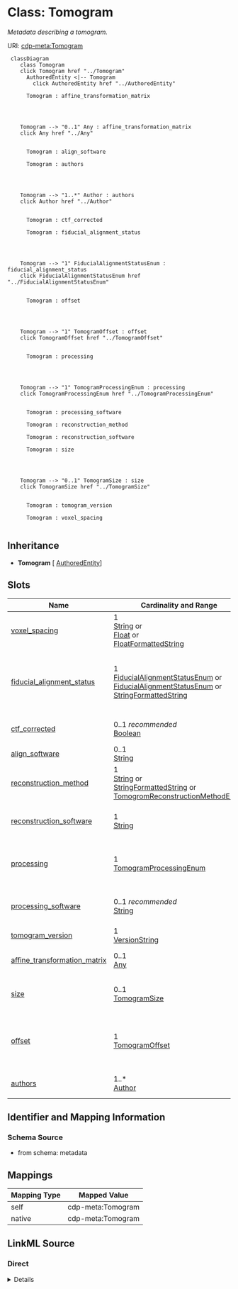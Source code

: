 

# Class: Tomogram


_Metadata describing a tomogram._





URI: [cdp-meta:Tomogram](metadataTomogram)






```mermaid
 classDiagram
    class Tomogram
    click Tomogram href "../Tomogram"
      AuthoredEntity <|-- Tomogram
        click AuthoredEntity href "../AuthoredEntity"

      Tomogram : affine_transformation_matrix




    Tomogram --> "0..1" Any : affine_transformation_matrix
    click Any href "../Any"


      Tomogram : align_software

      Tomogram : authors




    Tomogram --> "1..*" Author : authors
    click Author href "../Author"


      Tomogram : ctf_corrected

      Tomogram : fiducial_alignment_status




    Tomogram --> "1" FiducialAlignmentStatusEnum : fiducial_alignment_status
    click FiducialAlignmentStatusEnum href "../FiducialAlignmentStatusEnum"


      Tomogram : offset




    Tomogram --> "1" TomogramOffset : offset
    click TomogramOffset href "../TomogramOffset"


      Tomogram : processing




    Tomogram --> "1" TomogramProcessingEnum : processing
    click TomogramProcessingEnum href "../TomogramProcessingEnum"


      Tomogram : processing_software

      Tomogram : reconstruction_method

      Tomogram : reconstruction_software

      Tomogram : size




    Tomogram --> "0..1" TomogramSize : size
    click TomogramSize href "../TomogramSize"


      Tomogram : tomogram_version

      Tomogram : voxel_spacing


```





## Inheritance
* **Tomogram** [ [AuthoredEntity](AuthoredEntity.md)]



## Slots

| Name | Cardinality and Range | Description | Inheritance |
| ---  | --- | --- | --- |
| [voxel_spacing](voxel_spacing.md) | 1 <br/> [String](String.md)&nbsp;or&nbsp;<br />[Float](Float.md)&nbsp;or&nbsp;<br />[FloatFormattedString](FloatFormattedString.md) | Voxel spacing equal in all three axes in angstroms | direct |
| [fiducial_alignment_status](fiducial_alignment_status.md) | 1 <br/> [FiducialAlignmentStatusEnum](FiducialAlignmentStatusEnum.md)&nbsp;or&nbsp;<br />[FiducialAlignmentStatusEnum](FiducialAlignmentStatusEnum.md)&nbsp;or&nbsp;<br />[StringFormattedString](StringFormattedString.md) | Whether the tomographic alignment was computed based on fiducial markers | direct |
| [ctf_corrected](ctf_corrected.md) | 0..1 _recommended_ <br/> [Boolean](Boolean.md) | Whether this tomogram is CTF corrected | direct |
| [align_software](align_software.md) | 0..1 <br/> [String](String.md) | Software used for alignment | direct |
| [reconstruction_method](reconstruction_method.md) | 1 <br/> [String](String.md)&nbsp;or&nbsp;<br />[StringFormattedString](StringFormattedString.md)&nbsp;or&nbsp;<br />[TomogromReconstructionMethodEnum](TomogromReconstructionMethodEnum.md) | Describe reconstruction method (WBP, SART, SIRT) | direct |
| [reconstruction_software](reconstruction_software.md) | 1 <br/> [String](String.md) | Name of software used for reconstruction | direct |
| [processing](processing.md) | 1 <br/> [TomogramProcessingEnum](TomogramProcessingEnum.md) | Describe additional processing used to derive the tomogram | direct |
| [processing_software](processing_software.md) | 0..1 _recommended_ <br/> [String](String.md) | Processing software used to derive the tomogram | direct |
| [tomogram_version](tomogram_version.md) | 1 <br/> [VersionString](VersionString.md) | Version of tomogram | direct |
| [affine_transformation_matrix](affine_transformation_matrix.md) | 0..1 <br/> [Any](Any.md) | A placeholder for any type of data | direct |
| [size](size.md) | 0..1 <br/> [TomogramSize](TomogramSize.md) | The size of a tomogram in voxels in each dimension | direct |
| [offset](offset.md) | 1 <br/> [TomogramOffset](TomogramOffset.md) | The offset of a tomogram in voxels in each dimension relative to the canonica... | direct |
| [authors](authors.md) | 1..* <br/> [Author](Author.md) | Author of a scientific data entity | direct |









## Identifier and Mapping Information







### Schema Source


* from schema: metadata




## Mappings

| Mapping Type | Mapped Value |
| ---  | ---  |
| self | cdp-meta:Tomogram |
| native | cdp-meta:Tomogram |







## LinkML Source

<!-- TODO: investigate https://stackoverflow.com/questions/37606292/how-to-create-tabbed-code-blocks-in-mkdocs-or-sphinx -->

### Direct

<details>
```yaml
name: Tomogram
description: Metadata describing a tomogram.
from_schema: metadata
mixins:
- AuthoredEntity
attributes:
  voxel_spacing:
    name: voxel_spacing
    description: Voxel spacing equal in all three axes in angstroms
    from_schema: metadata
    exact_mappings:
    - cdp-common:tomogram_voxel_spacing
    rank: 1000
    alias: voxel_spacing
    owner: Tomogram
    domain_of:
    - Tomogram
    required: true
    inlined: true
    inlined_as_list: true
    minimum_value: 0.001
    pattern: ^float[ ]*\{[a-zA-Z0-9_-]+\}[ ]*$
    unit:
      symbol: Å/voxel
      descriptive_name: Angstroms per voxel
    any_of:
    - range: float
      minimum_value: 0.001
    - range: FloatFormattedString
  fiducial_alignment_status:
    name: fiducial_alignment_status
    description: Whether the tomographic alignment was computed based on fiducial
      markers.
    from_schema: metadata
    exact_mappings:
    - cdp-common:tomogram_fiducial_alignment_status
    rank: 1000
    alias: fiducial_alignment_status
    owner: Tomogram
    domain_of:
    - Tomogram
    range: fiducial_alignment_status_enum
    required: true
    inlined: true
    inlined_as_list: true
    pattern: (^FIDUCIAL$)|(^NON_FIDUCIAL$)|(^[ ]*\{[a-zA-Z0-9_-]+\}[ ]*$)
    any_of:
    - range: fiducial_alignment_status_enum
    - range: StringFormattedString
  ctf_corrected:
    name: ctf_corrected
    description: Whether this tomogram is CTF corrected
    from_schema: metadata
    exact_mappings:
    - cdp-common:tomogram_ctf_corrected
    rank: 1000
    alias: ctf_corrected
    owner: Tomogram
    domain_of:
    - Tomogram
    range: boolean
    recommended: true
    inlined: true
    inlined_as_list: true
  align_software:
    name: align_software
    description: Software used for alignment
    from_schema: metadata
    exact_mappings:
    - cdp-common:tomogram_align_software
    rank: 1000
    alias: align_software
    owner: Tomogram
    domain_of:
    - Tomogram
    range: string
    inlined: true
    inlined_as_list: true
  reconstruction_method:
    name: reconstruction_method
    description: Describe reconstruction method (WBP, SART, SIRT)
    from_schema: metadata
    exact_mappings:
    - cdp-common:tomogram_reconstruction_method
    rank: 1000
    alias: reconstruction_method
    owner: Tomogram
    domain_of:
    - Tomogram
    required: true
    inlined: true
    inlined_as_list: true
    pattern: (^[ ]*\{[a-zA-Z0-9_-]+\}[ ]*$)|(^SART$)|(^FOURIER SPACE$)|(^SIRT$)|(^WBP$)|(^UNKNOWN$)
    any_of:
    - range: StringFormattedString
    - range: tomogrom_reconstruction_method_enum
  reconstruction_software:
    name: reconstruction_software
    description: Name of software used for reconstruction
    from_schema: metadata
    exact_mappings:
    - cdp-common:tomogram_reconstruction_software
    rank: 1000
    alias: reconstruction_software
    owner: Tomogram
    domain_of:
    - Tomogram
    range: string
    required: true
    inlined: true
    inlined_as_list: true
  processing:
    name: processing
    description: Describe additional processing used to derive the tomogram
    from_schema: metadata
    exact_mappings:
    - cdp-common:tomogram_processing
    rank: 1000
    alias: processing
    owner: Tomogram
    domain_of:
    - Tomogram
    range: tomogram_processing_enum
    required: true
    inlined: true
    inlined_as_list: true
    pattern: (^denoised$)|(^filtered$)|(^raw$)
  processing_software:
    name: processing_software
    description: Processing software used to derive the tomogram
    from_schema: metadata
    exact_mappings:
    - cdp-common:tomogram_processing_software
    rank: 1000
    alias: processing_software
    owner: Tomogram
    domain_of:
    - Tomogram
    range: string
    recommended: true
    inlined: true
    inlined_as_list: true
  tomogram_version:
    name: tomogram_version
    description: Version of tomogram
    from_schema: metadata
    exact_mappings:
    - cdp-common:tomogram_version
    rank: 1000
    alias: tomogram_version
    owner: Tomogram
    domain_of:
    - Tomogram
    range: VersionString
    required: true
    inlined: true
    inlined_as_list: true
  affine_transformation_matrix:
    name: affine_transformation_matrix
    description: A placeholder for any type of data.
    from_schema: metadata
    rank: 1000
    array:
      exact_number_dimensions: 2
      dimensions:
      - exact_cardinality: 4
      - exact_cardinality: 4
    alias: affine_transformation_matrix
    owner: Tomogram
    domain_of:
    - Tomogram
    range: Any
    inlined: true
    inlined_as_list: true
  size:
    name: size
    description: The size of a tomogram in voxels in each dimension.
    from_schema: metadata
    rank: 1000
    alias: size
    owner: Tomogram
    domain_of:
    - Tomogram
    range: TomogramSize
    inlined: true
    inlined_as_list: true
  offset:
    name: offset
    description: The offset of a tomogram in voxels in each dimension relative to
      the canonical tomogram.
    from_schema: metadata
    rank: 1000
    alias: offset
    owner: Tomogram
    domain_of:
    - Tomogram
    range: TomogramOffset
    required: true
    inlined: true
    inlined_as_list: true
  authors:
    name: authors
    description: Author of a scientific data entity.
    from_schema: metadata
    list_elements_ordered: true
    alias: authors
    owner: Tomogram
    domain_of:
    - AuthoredEntity
    - Dataset
    - Deposition
    - Tomogram
    - Annotation
    range: Author
    required: true
    multivalued: true
    inlined: true
    inlined_as_list: true

```
</details>

### Induced

<details>
```yaml
name: Tomogram
description: Metadata describing a tomogram.
from_schema: metadata
mixins:
- AuthoredEntity
attributes:
  voxel_spacing:
    name: voxel_spacing
    description: Voxel spacing equal in all three axes in angstroms
    from_schema: metadata
    exact_mappings:
    - cdp-common:tomogram_voxel_spacing
    rank: 1000
    alias: voxel_spacing
    owner: Tomogram
    domain_of:
    - Tomogram
    range: string
    required: true
    inlined: true
    inlined_as_list: true
    minimum_value: 0.001
    pattern: ^float[ ]*\{[a-zA-Z0-9_-]+\}[ ]*$
    unit:
      symbol: Å/voxel
      descriptive_name: Angstroms per voxel
    any_of:
    - range: float
      minimum_value: 0.001
    - range: FloatFormattedString
  fiducial_alignment_status:
    name: fiducial_alignment_status
    description: Whether the tomographic alignment was computed based on fiducial
      markers.
    from_schema: metadata
    exact_mappings:
    - cdp-common:tomogram_fiducial_alignment_status
    rank: 1000
    alias: fiducial_alignment_status
    owner: Tomogram
    domain_of:
    - Tomogram
    range: fiducial_alignment_status_enum
    required: true
    inlined: true
    inlined_as_list: true
    pattern: (^FIDUCIAL$)|(^NON_FIDUCIAL$)|(^[ ]*\{[a-zA-Z0-9_-]+\}[ ]*$)
    any_of:
    - range: fiducial_alignment_status_enum
    - range: StringFormattedString
  ctf_corrected:
    name: ctf_corrected
    description: Whether this tomogram is CTF corrected
    from_schema: metadata
    exact_mappings:
    - cdp-common:tomogram_ctf_corrected
    rank: 1000
    alias: ctf_corrected
    owner: Tomogram
    domain_of:
    - Tomogram
    range: boolean
    recommended: true
    inlined: true
    inlined_as_list: true
  align_software:
    name: align_software
    description: Software used for alignment
    from_schema: metadata
    exact_mappings:
    - cdp-common:tomogram_align_software
    rank: 1000
    alias: align_software
    owner: Tomogram
    domain_of:
    - Tomogram
    range: string
    inlined: true
    inlined_as_list: true
  reconstruction_method:
    name: reconstruction_method
    description: Describe reconstruction method (WBP, SART, SIRT)
    from_schema: metadata
    exact_mappings:
    - cdp-common:tomogram_reconstruction_method
    rank: 1000
    alias: reconstruction_method
    owner: Tomogram
    domain_of:
    - Tomogram
    range: string
    required: true
    inlined: true
    inlined_as_list: true
    pattern: (^[ ]*\{[a-zA-Z0-9_-]+\}[ ]*$)|(^SART$)|(^FOURIER SPACE$)|(^SIRT$)|(^WBP$)|(^UNKNOWN$)
    any_of:
    - range: StringFormattedString
    - range: tomogrom_reconstruction_method_enum
  reconstruction_software:
    name: reconstruction_software
    description: Name of software used for reconstruction
    from_schema: metadata
    exact_mappings:
    - cdp-common:tomogram_reconstruction_software
    rank: 1000
    alias: reconstruction_software
    owner: Tomogram
    domain_of:
    - Tomogram
    range: string
    required: true
    inlined: true
    inlined_as_list: true
  processing:
    name: processing
    description: Describe additional processing used to derive the tomogram
    from_schema: metadata
    exact_mappings:
    - cdp-common:tomogram_processing
    rank: 1000
    alias: processing
    owner: Tomogram
    domain_of:
    - Tomogram
    range: tomogram_processing_enum
    required: true
    inlined: true
    inlined_as_list: true
    pattern: (^denoised$)|(^filtered$)|(^raw$)
  processing_software:
    name: processing_software
    description: Processing software used to derive the tomogram
    from_schema: metadata
    exact_mappings:
    - cdp-common:tomogram_processing_software
    rank: 1000
    alias: processing_software
    owner: Tomogram
    domain_of:
    - Tomogram
    range: string
    recommended: true
    inlined: true
    inlined_as_list: true
  tomogram_version:
    name: tomogram_version
    description: Version of tomogram
    from_schema: metadata
    exact_mappings:
    - cdp-common:tomogram_version
    rank: 1000
    alias: tomogram_version
    owner: Tomogram
    domain_of:
    - Tomogram
    range: VersionString
    required: true
    inlined: true
    inlined_as_list: true
  affine_transformation_matrix:
    name: affine_transformation_matrix
    description: A placeholder for any type of data.
    from_schema: metadata
    rank: 1000
    array:
      exact_number_dimensions: 2
      dimensions:
      - exact_cardinality: 4
      - exact_cardinality: 4
    alias: affine_transformation_matrix
    owner: Tomogram
    domain_of:
    - Tomogram
    range: Any
    inlined: true
    inlined_as_list: true
  size:
    name: size
    description: The size of a tomogram in voxels in each dimension.
    from_schema: metadata
    rank: 1000
    alias: size
    owner: Tomogram
    domain_of:
    - Tomogram
    range: TomogramSize
    inlined: true
    inlined_as_list: true
  offset:
    name: offset
    description: The offset of a tomogram in voxels in each dimension relative to
      the canonical tomogram.
    from_schema: metadata
    rank: 1000
    alias: offset
    owner: Tomogram
    domain_of:
    - Tomogram
    range: TomogramOffset
    required: true
    inlined: true
    inlined_as_list: true
  authors:
    name: authors
    description: Author of a scientific data entity.
    from_schema: metadata
    list_elements_ordered: true
    alias: authors
    owner: Tomogram
    domain_of:
    - AuthoredEntity
    - Dataset
    - Deposition
    - Tomogram
    - Annotation
    range: Author
    required: true
    multivalued: true
    inlined: true
    inlined_as_list: true

```
</details>
